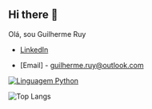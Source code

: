 ## Hi there 👋

Olá, sou Guilherme Ruy

* [LinkedIn](https://www.linkedin.com/in/guilherme-ruy-617b01256/)
<!-- * [Portfólio](https://seu-site.com) -->
* [Email] - guilherme.ruy@outlook.com

[![Linguagem Python](https://img.shields.io/badge/Linguagem-Python-blue)](https://www.python.org/)

![Top Langs](https://github-readme-stats.vercel.app/api/top-langs/?username=Guilherme-ruy&show_icons=true&theme=dark&hide_progress=true)
